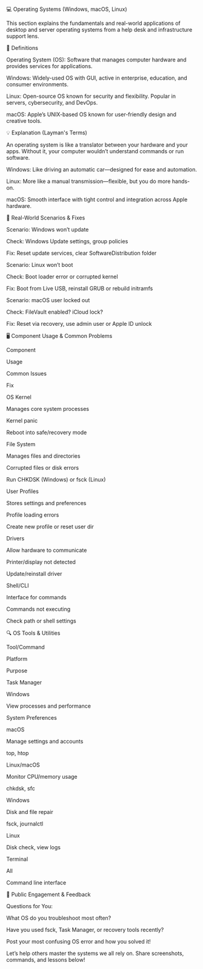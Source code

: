 💻 Operating Systems (Windows, macOS, Linux)

This section explains the fundamentals and real-world applications of desktop and server operating systems from a help desk and infrastructure support lens.

🧩 Definitions

Operating System (OS): Software that manages computer hardware and provides services for applications.

Windows: Widely-used OS with GUI, active in enterprise, education, and consumer environments.

Linux: Open-source OS known for security and flexibility. Popular in servers, cybersecurity, and DevOps.

macOS: Apple’s UNIX-based OS known for user-friendly design and creative tools.

💡 Explanation (Layman's Terms)

An operating system is like a translator between your hardware and your apps. Without it, your computer wouldn’t understand commands or run software.

Windows: Like driving an automatic car—designed for ease and automation.

Linux: More like a manual transmission—flexible, but you do more hands-on.

macOS: Smooth interface with tight control and integration across Apple hardware.

🔧 Real-World Scenarios & Fixes

Scenario: Windows won’t update

Check: Windows Update settings, group policies

Fix: Reset update services, clear SoftwareDistribution folder

Scenario: Linux won’t boot

Check: Boot loader error or corrupted kernel

Fix: Boot from Live USB, reinstall GRUB or rebuild initramfs

Scenario: macOS user locked out

Check: FileVault enabled? iCloud lock?

Fix: Reset via recovery, use admin user or Apple ID unlock

🖥️ Component Usage & Common Problems

Component

Usage

Common Issues

Fix

OS Kernel

Manages core system processes

Kernel panic

Reboot into safe/recovery mode

File System

Manages files and directories

Corrupted files or disk errors

Run CHKDSK (Windows) or fsck (Linux)

User Profiles

Stores settings and preferences

Profile loading errors

Create new profile or reset user dir

Drivers

Allow hardware to communicate

Printer/display not detected

Update/reinstall driver

Shell/CLI

Interface for commands

Commands not executing

Check path or shell settings

🔍 OS Tools & Utilities

Tool/Command

Platform

Purpose

Task Manager

Windows

View processes and performance

System Preferences

macOS

Manage settings and accounts

top, htop

Linux/macOS

Monitor CPU/memory usage

chkdsk, sfc

Windows

Disk and file repair

fsck, journalctl

Linux

Disk check, view logs

Terminal

All

Command line interface

📢 Public Engagement & Feedback

Questions for You:

What OS do you troubleshoot most often?

Have you used fsck, Task Manager, or recovery tools recently?

Post your most confusing OS error and how you solved it!

Let’s help others master the systems we all rely on. Share screenshots, commands, and lessons below!

